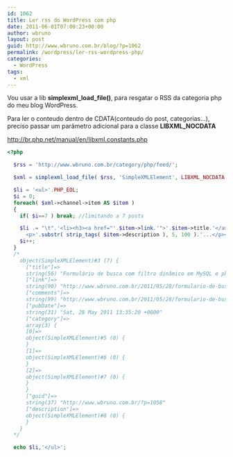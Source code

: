 ```yaml
---
id: 1062
title: Ler rss do WordPress com php
date: 2011-06-01T07:00:23+00:00
author: wbruno
layout: post
guid: http://www.wbruno.com.br/blog/?p=1062
permalink: /wordpress/ler-rss-wordpress-php/
categories:
  - WordPress
tags:
  - xml
---
```

Vou usar a lib **simplexml\_load\_file()**, para resgatar o RSS da categoria php do meu blog WordPress.

Para ler o conteudo dentro de CDATA(conteudo do post, categorias&#8230;), preciso passar um parâmetro adicional para a classe **LIBXML_NOCDATA**

<a href="http://br.php.net/manual/en/libxml.constants.php" target="_blank">http://br.php.net/manual/en/libxml.constants.php</a>

<!--more-->

``` php
<?php

  $rss = 'http://www.wbruno.com.br/category/php/feed/';

  $xml = simplexml_load_file( $rss, 'SimpleXMLElement', LIBXML_NOCDATA );

  $li = '<ul>'.PHP_EOL;
  $i = 0;
  foreach( $xml->channel->item AS $item )
  {
    if( $i==7 ) break; //limitando a 7 posts

    $li .= "\t".'<li><h3><a href="'.$item->link.'">'.$item->title.'</a></h3>
      <p>'.substr( strip_tags( $item->description ), 5, 100 ).'...</p></li>'.PHP_EOL;
    $i++;
  }
  /*
    object(SimpleXMLElement)#3 (7) {
      ["title"]=>
      string(56) "Formulário de busca com filtro dinâmico em MySQL e php"
      ["link"]=>
      string(90) "http://www.wbruno.com.br/2011/05/28/formulario-de-busca-filtro-dinamico-em-mysql-php/"
      ["comments"]=>
      string(99) "http://www.wbruno.com.br/2011/05/28/formulario-de-busca-filtro-dinamico-em-mysql-php/#comments"
      ["pubDate"]=>
      string(31) "Sat, 28 May 2011 13:35:20 +0000"
      ["category"]=>
      array(3) {
      [0]=>
      object(SimpleXMLElement)#5 (0) {
      }
      [1]=>
      object(SimpleXMLElement)#6 (0) {
      }
      [2]=>
      object(SimpleXMLElement)#7 (0) {
      }
      }
      ["guid"]=>
      string(37) "http://www.wbruno.com.br/?p=1058"
      ["description"]=>
      object(SimpleXMLElement)#8 (0) {
      }
    }
  */

  echo $li,'</ul>';
```
